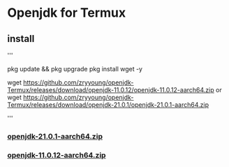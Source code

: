 #          Openjdk for Termux 
## install
'''

pkg update && pkg upgrade
pkg install wget -y

wget https://github.com/zryyoung/openjdk-Termux/releases/download/openjdk-11.0.12/openjdk-11.0.12-aarch64.zip
or 
wget https://github.com/zryyoung/openjdk-Termux/releases/download/openjdk-21.0.1/openjdk-21.0.1-aarch64.zip

'''
### [openjdk-21.0.1-aarch64.zip](https://github.com/zryyoung/openjdk-Termux/releases/tag/openjdk-21.0.1)
### [openjdk-11.0.12-aarch64.zip](https://github.com/zryyoung/openjdk-Termux/releases/tag/openjdk-11.0.12)
